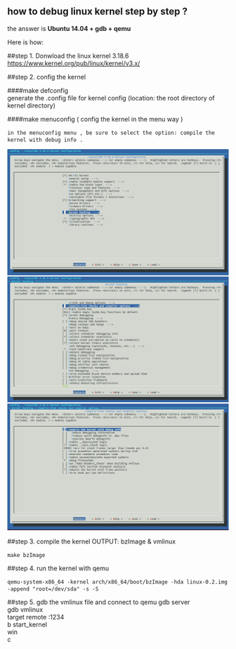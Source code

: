 ## how to debug linux kernel step by step ?  ##


the answer is **Ubuntu 14.04 + gdb + qemu**

Here is how:

##step 1. Donwload the linux kernel 3.18.6
	https://www.kernel.org/pub/linux/kernel/v3.x/  


##step 2. config the kernel 

####make defconfig  
	generate the .config file for kernel config (location: the root directory of kernel directory)

####make menuconfig ( config the kernel in the menu way )  

	in the menuconfig menu , be sure to select the option: compile the kernel with debug info .

![](https://github.com/latermonk/gdb_qemu_kernel_3.18.6/raw/master/img/00.png)
![](https://github.com/latermonk/gdb_qemu_kernel_3.18.6/raw/master/img/01.png)
![](https://github.com/latermonk/gdb_qemu_kernel_3.18.6/raw/master/img/02.png)



##step 3. compile the kernel OUTPUT:  bzImage &  vmlinux

	make bzImage

##step 4. run the kernel with qemu

	qemu-system-x86_64 -kernel arch/x86_64/boot/bzImage -hda linux-0.2.img -append "root=/dev/sda" -s -S

##step 5. gdb the vmlinux file and connect to qemu gdb server  
	gdb vmlinux  
	target remote :1234  
	b start_kernel  
	win  
	c



